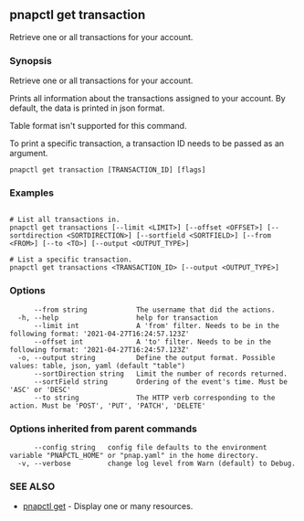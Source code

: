 ## pnapctl get transaction

Retrieve one or all transactions for your account.

### Synopsis

Retrieve one or all transactions for your account.

Prints all information about the transactions assigned to your account.
By default, the data is printed in json format.

Table format isn't supported for this command.

To print a specific transaction, a transaction ID needs to be passed as an argument.

```
pnapctl get transaction [TRANSACTION_ID] [flags]
```

### Examples

```

# List all transactions in.
pnapctl get transactions [--limit <LIMIT>] [--offset <OFFSET>] [--sortdirection <SORTDIRECTION>] [--sortfield <SORTFIELD>] [--from <FROM>] [--to <TO>] [--output <OUTPUT_TYPE>]

# List a specific transaction.
pnapctl get transactions <TRANSACTION_ID> [--output <OUTPUT_TYPE>]
```

### Options

```
      --from string            The username that did the actions.
  -h, --help                   help for transaction
      --limit int              A 'from' filter. Needs to be in the following format: '2021-04-27T16:24:57.123Z'
      --offset int             A 'to' filter. Needs to be in the following format: '2021-04-27T16:24:57.123Z'
  -o, --output string          Define the output format. Possible values: table, json, yaml (default "table")
      --sortDirection string   Limit the number of records returned.
      --sortField string       Ordering of the event's time. Must be 'ASC' or 'DESC'
      --to string              The HTTP verb corresponding to the action. Must be 'POST', 'PUT', 'PATCH', 'DELETE'
```

### Options inherited from parent commands

```
      --config string   config file defaults to the environment variable "PNAPCTL_HOME" or "pnap.yaml" in the home directory.
  -v, --verbose         change log level from Warn (default) to Debug.
```

### SEE ALSO

* [pnapctl get](pnapctl_get.md)	 - Display one or many resources.


